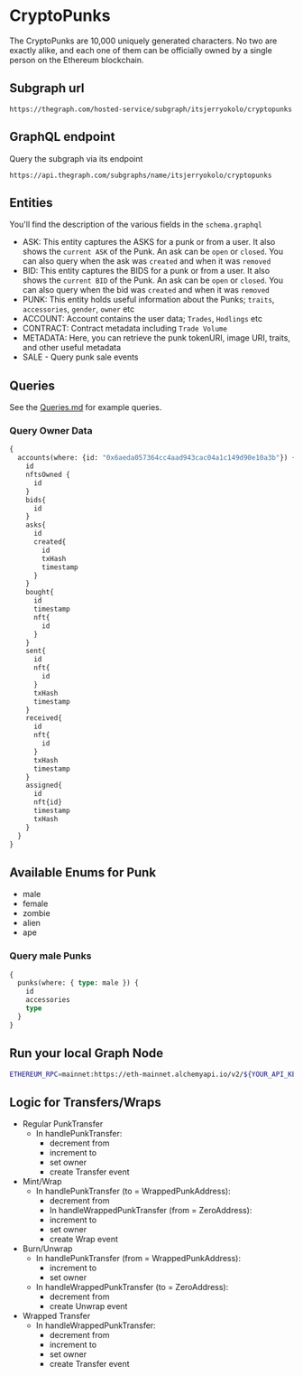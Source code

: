 # CryptoPunks

The CryptoPunks are 10,000 uniquely generated characters.
No two are exactly alike, and each one of them can be officially owned by a single person on the Ethereum blockchain.

## Subgraph url
```
https://thegraph.com/hosted-service/subgraph/itsjerryokolo/cryptopunks
```

## GraphQL endpoint
Query the subgraph via its endpoint
```
https://api.thegraph.com/subgraphs/name/itsjerryokolo/cryptopunks
```
## Entities
You'll find the description of the various fields in the `schema.graphql`

- ASK: This entity captures the ASKS for a punk or from a user. It also shows the `current ASK` of the Punk.
       An ask can be `open` or `closed`.  You can also query when the ask was `created` and when it was `removed`
- BID: This entity captures the BIDS for a punk or from a user. It also shows the `current BID` of the Punk.
        An ask can be `open` or `closed`. You can also query when the bid was `created` and when it was `removed`
- PUNK: This entity holds useful information about the Punks; `traits`, `accessories`, `gender`, `owner` etc
- ACCOUNT: Account contains the user data; `Trades`, `Hodlings` etc
- CONTRACT: Contract metadata including `Trade Volume`
- METADATA: Here, you can retrieve the punk tokenURI, image URI, traits, and other useful metadata
- SALE - Query punk sale events


## Queries
See the [Queries.md](Queries.md) for example queries.

### Query Owner Data

```graphql
{
  accounts(where: {id: "0x6aeda057364cc4aad943cac04a1c149d90e10a3b"}) {
    id
    nftsOwned {
      id
    }
    bids{
      id
    }
    asks{
      id
      created{
        id
        txHash
        timestamp
      }
    }
    bought{
      id
      timestamp
      nft{
        id
      }
    }
    sent{
      id
      nft{
        id
      }
      txHash
      timestamp
    }
    received{
      id
      nft{
        id
      }
      txHash
      timestamp
    }
    assigned{
      id
      nft{id}
      timestamp
      txHash
    }
  }
}
```

## Available Enums for Punk

- male
- female
- zombie
- alien
- ape

### Query male Punks

```graphql
{
  punks(where: { type: male }) {
    id
    accessories
    type
  }
}
```

## Run your local Graph Node

```bash
ETHEREUM_RPC=mainnet:https://eth-mainnet.alchemyapi.io/v2/${YOUR_API_KEY} docker compose up
```

## Logic for Transfers/Wraps

- Regular PunkTransfer
  - In handlePunkTransfer:
    - decrement from
    - increment to
    - set owner
    - create Transfer event
- Mint/Wrap
  - In handlePunkTransfer (to = WrappedPunkAddress):
    - decrement from
    - In handleWrappedPunkTransfer (from = ZeroAddress):
    - increment to
    - set owner
    - create Wrap event
- Burn/Unwrap
  - In handlePunkTransfer (from = WrappedPunkAddress):
    - increment to
    - set owner
  - In handleWrappedPunkTransfer (to = ZeroAddress):
    - decrement from
    - create Unwrap event
- Wrapped Transfer
  - In handleWrappedPunkTransfer:
    - decrement from
    - increment to
    - set owner
    - create Transfer event
